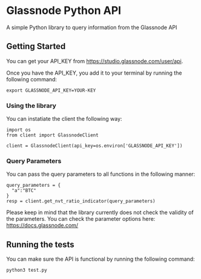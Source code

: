 # Glassnode Python API

A simple Python library to query information from the Glassnode API

## Getting Started

You can get your API_KEY from https://studio.glassnode.com/user/api.

Once you have the API_KEY, you add it to your terminal by running the following command:
```
export GLASSNODE_API_KEY=YOUR-KEY
```


### Using the library

You can instatiate the client the following way:
```
import os
from client import GlassnodeClient

client = GlassnodeClient(api_key=os.environ['GLASSNODE_API_KEY'])
```

### Query Parameters

You can pass the query parameters to all functions in the following manner:
```
query_parameters = {
  "a":"BTC"
}
resp = client.get_nvt_ratio_indicator(query_parameters)
```
Please keep in mind that the library currently does not check the validity of the parameters.
You can check the parameter options here: https://docs.glassnode.com/


## Running the tests

You can make sure the API is functional by running the following command:
```
python3 test.py
```
